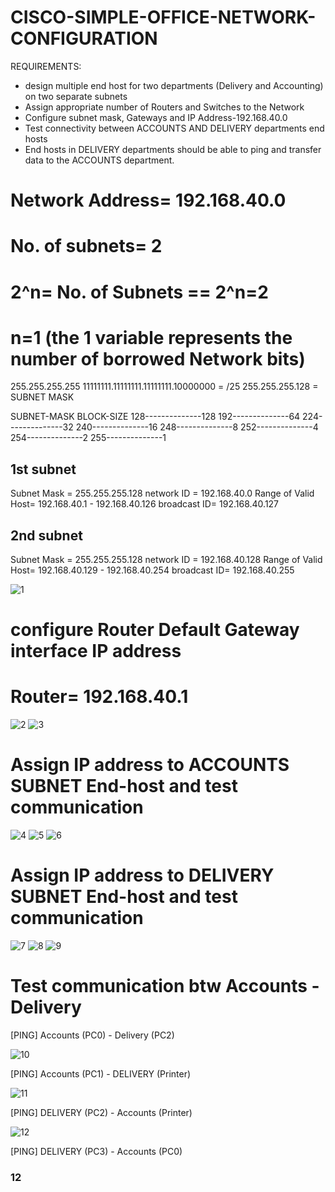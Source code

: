 # CISCO-SIMPLE-OFFICE-NETWORK-CONFIGURATION


REQUIREMENTS:
- design multiple end host for two departments (Delivery and Accounting) on two separate subnets
- Assign appropriate number of Routers and Switches to the Network
- Configure subnet mask, Gateways and IP Address-192.168.40.0 
- Test connectivity between ACCOUNTS AND DELIVERY departments end hosts 
- End hosts in DELIVERY departments should be able to ping and transfer data to the ACCOUNTS department.

# Network Address= 192.168.40.0
# No. of subnets= 2
# 2^n= No. of Subnets == 2^n=2
# n=1 (the 1 variable represents the number of borrowed Network bits)

255.255.255.255
11111111.11111111.11111111.10000000 = /25
255.255.255.128 = SUBNET MASK

SUBNET-MASK   BLOCK-SIZE
128--------------128
192--------------64
224--------------32
240--------------16
248--------------8
252--------------4
254--------------2
255--------------1

1st subnet
-----------------------------------------------------------------------
Subnet Mask = 255.255.255.128
network ID = 192.168.40.0
Range of Valid Host= 192.168.40.1 - 192.168.40.126
broadcast ID= 192.168.40.127


2nd subnet
-----------------------------------------------------------------------
Subnet Mask = 255.255.255.128
network ID = 192.168.40.128
Range of Valid Host= 192.168.40.129 - 192.168.40.254
broadcast ID= 192.168.40.255

![1](https://github.com/user-attachments/assets/5f361923-9b25-4895-aed5-420c37309a31)


# configure Router Default Gateway interface IP address
# Router= 192.168.40.1

![2](https://github.com/user-attachments/assets/c8fb1249-9d3c-4acb-adc4-4e9f667d8e18)
![3](https://github.com/user-attachments/assets/ee7e4aa6-8284-45e0-a072-3886ce39ac78)


# Assign IP address to ACCOUNTS SUBNET End-host and test communication 

![4](https://github.com/user-attachments/assets/66fd0351-7b9c-4f87-9cd4-37b0ac4744e7)
![5](https://github.com/user-attachments/assets/660535c5-eea8-4ced-8980-8c522b302f46)
![6](https://github.com/user-attachments/assets/aa95c4f9-cc86-4d29-be80-bb38860622ec)




# Assign IP address to DELIVERY SUBNET End-host and test communication 

![7](https://github.com/user-attachments/assets/d2aac450-6d8e-4295-be94-d7e1d5be42da)
![8](https://github.com/user-attachments/assets/59e3d9d4-5875-408b-b732-363eae248e1a)
![9](https://github.com/user-attachments/assets/de1b9744-5725-415c-84f6-bb0bde67a052)



# Test communication btw Accounts - Delivery
[PING] Accounts (PC0) - Delivery (PC2)

![10](https://github.com/user-attachments/assets/14f31fcb-312c-4c68-9c50-744b57504c64)

[PING] Accounts (PC1) - DELIVERY (Printer)

![11](https://github.com/user-attachments/assets/371036f9-0781-4916-a705-4b5e76e4d27b)


[PING] DELIVERY (PC2) - Accounts (Printer) 

![12](https://github.com/user-attachments/assets/8c7f41e4-34e7-48e4-8221-7e05763511ce)


[PING] DELIVERY (PC3) - Accounts (PC0) 
### 12

